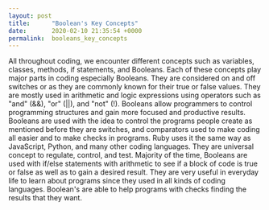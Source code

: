 ```yaml
---
layout: post
title:      "Boolean's Key Concepts"
date:       2020-02-10 21:35:54 +0000
permalink:  booleans_key_concepts
---
```



All throughout coding, we encounter different concepts such as variables, classes, methods, if statements, and Booleans. Each of these concepts play major parts in coding especially Booleans. They are considered on and off switches or as they are commonly known for their true or false values. They are mostly used in arithmetic and logic expressions using operators such as "and" (&&), "or" (||), and "not" (!). Booleans allow programmers to control programming structures and gain more focused and productive results. Booleans are used with the idea to control the programs people create as mentioned before they are switches, and comparators used to make coding all easier and to make checks in programs. Ruby uses it the same way as JavaScript, Python, and many other coding languages. They are universal concept to regulate, control, and test. Majority of the time, Booleans are used with if/else statements with arithmetic to see if a block of code is true or false as well as to gain a desired result. They are very useful in everyday life to learn about programs since they used in all kinds of coding languages. Boolean's are able to help programs with checks finding the results that they want.
